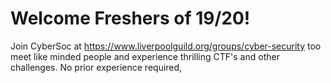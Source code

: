 # Welcome Freshers of 19/20!
Join CyberSoc at <a>https://www.liverpoolguild.org/groups/cyber-security</a> too meet like minded people and experience thrilling CTF's and other challenges. No prior experience required,
